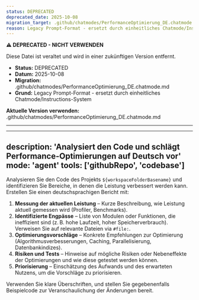 ```yaml
---
status: DEPRECATED
deprecated_date: 2025-10-08
migration_target: .github/chatmodes/PerformanceOptimierung_DE.chatmode.md
reason: Legacy Prompt-Format - ersetzt durch einheitliches Chatmode/Instructions-System
---
```


**⚠️ DEPRECATED - NICHT VERWENDEN**

Diese Datei ist veraltet und wird in einer zukünftigen Version entfernt.

- **Status:** DEPRECATED
- **Datum:** 2025-10-08
- **Migration:** .github/chatmodes/PerformanceOptimierung_DE.chatmode.md
- **Grund:** Legacy Prompt-Format - ersetzt durch einheitliches Chatmode/Instructions-System

**Aktuelle Version verwenden:** .github/chatmodes/PerformanceOptimierung_DE.chatmode.md

---

---
description: 'Analysiert den Code und schlägt Performance-Optimierungen auf Deutsch vor'
mode: 'agent'
tools: ['githubRepo', 'codebase']
---

Analysieren Sie den Code des Projekts `${workspaceFolderBasename}` und identifizieren Sie Bereiche, in denen die Leistung verbessert werden kann. Erstellen Sie einen deutschsprachigen Bericht mit:

1. **Messung der aktuellen Leistung** – Kurze Beschreibung, wie Leistung aktuell gemessen wird (Profiler, Benchmarks).
2. **Identifizierte Engpässe** – Liste von Modulen oder Funktionen, die ineffizient sind (z. B. hohe Laufzeit, hoher Speicherverbrauch). Verweisen Sie auf relevante Dateien via `#file:`.
3. **Optimierungsvorschläge** – Konkrete Empfehlungen zur Optimierung (Algorithmusverbesserungen, Caching, Parallelisierung, Datenbankindizes).
4. **Risiken und Tests** – Hinweise auf mögliche Risiken oder Nebeneffekte der Optimierungen und wie diese getestet werden können.
5. **Priorisierung** – Einschätzung des Aufwands und des erwarteten Nutzens, um die Vorschläge zu priorisieren.

Verwenden Sie klare Überschriften, und stellen Sie gegebenenfalls Beispielcode zur Veranschaulichung der Änderungen bereit.